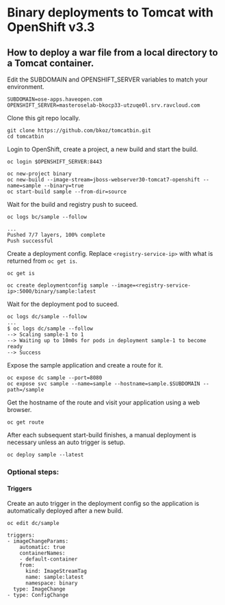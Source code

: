 # Binary deployments to Tomcat with OpenShift v3.3

## How to deploy a war file from a local directory to a Tomcat container.

Edit the SUBDOMAIN and OPENSHIFT_SERVER variables to match your environment.

```
SUBDOMAIN=ose-apps.haveopen.com
OPENSHIFT_SERVER=masteroselab-bkocp33-utzuqe0l.srv.ravcloud.com
```

Clone this git repo locally.

```
git clone https://github.com/bkoz/tomcatbin.git
cd tomcatbin
```
Login to OpenShift, create a project, a new build and start the build.

```
oc login $OPENSHIFT_SERVER:8443

oc new-project binary
oc new-build --image-stream=jboss-webserver30-tomcat7-openshift --name=sample --binary=true
oc start-build sample --from-dir=source
```

Wait for the build and registry push to suceed.

`oc logs bc/sample --follow`

```
...
Pushed 7/7 layers, 100% complete
Push successful
```

Create a deployment config. Replace `<registry-service-ip>`
with what is returned from `oc get is`.

```
oc get is

oc create deploymentconfig sample --image=<registry-service-ip>:5000/binary/sample:latest
```

Wait for the deployment pod to suceed.

```
oc logs dc/sample --follow
...
$ oc logs dc/sample --follow
--> Scaling sample-1 to 1
--> Waiting up to 10m0s for pods in deployment sample-1 to become ready
--> Success
```

Expose the sample application and create a route for it.

```
oc expose dc sample --port=8080
oc expose svc sample --name=sample --hostname=sample.$SUBDOMAIN --path=/sample
```
Get the hostname of the route and visit your application using a web browser.

```
oc get route
```

After each subsequent start-build finishes, a manual deployment is necessary unless an auto trigger is setup.

```
oc deploy sample --latest
```

### Optional steps: 

#### Triggers

Create an auto trigger in the deployment config so the application is automatically 
deployed after a new build. 

`oc edit dc/sample`

```
triggers:
- imageChangeParams:
    automatic: true
    containerNames:
    - default-container
    from:
      kind: ImageStreamTag
      name: sample:latest
      namespace: binary
  type: ImageChange
- type: ConfigChange
```

